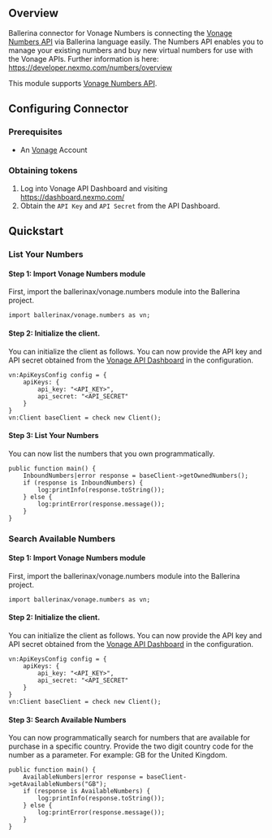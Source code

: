 ## Overview
Ballerina connector for Vonage Numbers is connecting the [Vonage Numbers API](https://nexmo-api-specification.herokuapp.com/numbers) via Ballerina language easily. The Numbers API enables you to manage your existing numbers and buy new virtual numbers for use with the Vonage APIs. Further information is here: https://developer.nexmo.com/numbers/overview

This module supports [Vonage Numbers API](https://nexmo-api-specification.herokuapp.com/numbers).

## Configuring Connector

### Prerequisites
- An [Vonage](https://www.vonage.com/) Account

### Obtaining tokens
1. Log into Vonage API Dashboard and visiting https://dashboard.nexmo.com/
2. Obtain the `API Key` and `API Secret` from the API Dashboard.
 
## Quickstart

### List Your Numbers

#### Step 1: Import Vonage Numbers module
First, import the ballerinax/vonage.numbers module into the Ballerina project.
```ballerina
import ballerinax/vonage.numbers as vn;
```
#### Step 2: Initialize the client.
You can initialize the client as follows. You can now provide the API key and API secret obtained from the [Vonage API Dashboard](https://dashboard.nexmo.com/) in the configuration.
```ballerina
vn:ApiKeysConfig config = {
    apiKeys: {
        api_key: "<API_KEY>",
        api_secret: "<API_SECRET"
    }
}
vn:Client baseClient = check new Client();
```
#### Step 3: List Your Numbers
You can now list the numbers that you own programmatically.
```ballerina
public function main() {
    InboundNumbers|error response = baseClient->getOwnedNumbers();
    if (response is InboundNumbers) {
        log:printInfo(response.toString());
    } else {
        log:printError(response.message());
    }
}
``` 

### Search Available Numbers

#### Step 1: Import Vonage Numbers module
First, import the ballerinax/vonage.numbers module into the Ballerina project.
```ballerina
import ballerinax/vonage.numbers as vn;
```
#### Step 2: Initialize the client.
You can initialize the client as follows. You can now provide the API key and API secret obtained from the [Vonage API Dashboard](https://dashboard.nexmo.com/) in the configuration.
```ballerina
vn:ApiKeysConfig config = {
    apiKeys: {
        api_key: "<API_KEY>",
        api_secret: "<API_SECRET"
    }
}
vn:Client baseClient = check new Client();
```
#### Step 3: Search Available Numbers
You can now programmatically search for numbers that are available for purchase in a specific country. Provide the two digit country code for the number as a parameter. For example: GB for the United Kingdom.
```ballerina
public function main() {
    AvailableNumbers|error response = baseClient->getAvailableNumbers("GB");
    if (response is AvailableNumbers) {
        log:printInfo(response.toString());
    } else {
        log:printError(response.message());
    }
}
``` 
